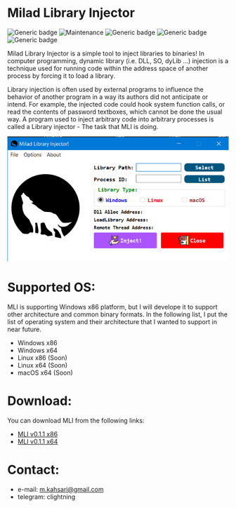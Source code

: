 # Milad Library Injector

![Generic badge](https://img.shields.io/badge/version-0.1.1-red.svg)
![Maintenance](https://img.shields.io/badge/Maintained%3F-yes-green.svg)
![Generic badge](https://img.shields.io/badge/Windows-Passed-blue.svg)
![Generic badge](https://img.shields.io/badge/Linux-Working-yellow.svg)
![Generic badge](https://img.shields.io/badge/macOS-Delayed-red.svg)

Milad Library Injector is a simple tool to inject libraries to binaries! In computer programming, dynamic library (i.e. DLL, SO, dyLib ...) injection is a technique used for running code within the address space of another process by forcing it to load a library.

Library injection is often used by external programs to influence the behavior of another program in a way its authors did not anticipate or intend. For example, the injected code could hook system function calls, or read the contents of password textboxes, which cannot be done the usual way. A program used to inject arbitrary code into arbitrary processes is called a Library injector - The task that MLI is doing.

<p align="center">
<img src="https://github.com/miladkahsarialhadi/MLI/blob/master/img/1.PNG">
</p>

# Supported OS:

MLI is supporting Windows x86 platform, but I will develope it to support other architecture and common binary formats. In the following list, I put the list of operating system and their architecture that I wanted to support in near future. 

- Windows x86
- Windows x64 
- Linux x86 (Soon)
- Linux x64 (Soon)
- macOS x64 (Soon)

# Download:

You can download MLI from the following links:

- [MLI v0.1.1 x86](https://www.google.com)
- [MLI v0.1.1 x64](https://www.google.com)


# Contact:
- e-mail: m.kahsari@gmail.com
- telegram: clightning
